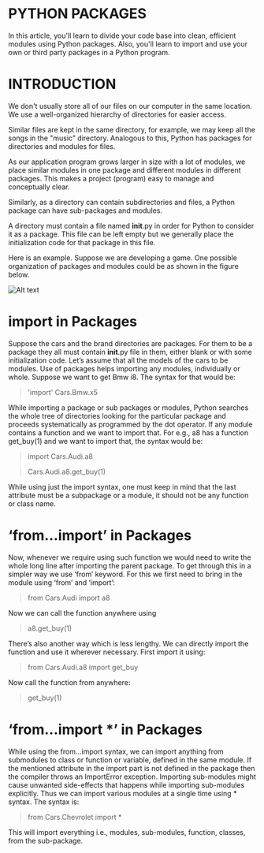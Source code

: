 # PYTHON PACKAGES                                                   

In this article, you'll learn to divide your code base into clean, efficient modules using Python packages. Also, you'll learn to import and use your own or third party packages in a Python program.

# INTRODUCTION

We don't usually store all of our files on our computer in the same location. We use a well-organized hierarchy of directories for easier access.

Similar files are kept in the same directory, for example, we may keep all the songs in the "music" directory. Analogous to this, Python has packages for directories and modules for files.

As our application program grows larger in size with a lot of modules, we place similar modules in one package and different modules in different packages. This makes a project (program) easy to manage and conceptually clear.

Similarly, as a directory can contain subdirectories and files, a Python package can have sub-packages and modules.

A directory must contain a file named __init__.py in order for Python to consider it as a package. This file can be left empty but we generally place the initialization code for that package in this file.

Here is an example. Suppose we are developing a game. One possible organization of packages and modules could be as shown in the figure below.



![Alt text]( https://learnpython.com/blog/python-modules-packages-libraries-frameworks/1.png "a title")



# import in Packages
Suppose the cars and the brand directories are packages. For them to be a package they all must contain __init__.py file in them, either blank or with some initialization code. Let’s assume that all the models of the cars to be modules. Use of packages helps importing any modules, individually or whole.
Suppose we want to get Bmw i8. The syntax for that would be:
>'import' Cars.Bmw.x5

While importing a package or sub packages or modules, Python searches the whole tree of directories looking for the particular package and proceeds systematically as programmed by the dot operator.
If any module contains a function and we want to import that. For e.g., a8 has a function get_buy(1) and we want to import that, the syntax would be:

>import Cars.Audi.a8

>Cars.Audi.a8.get_buy(1)

While using just the import syntax, one must keep in mind that the last attribute must be a subpackage or a module, it should not be any function or class name.

# ‘from…import’ in Packages
Now, whenever we require using such function we would need to write the whole long line after importing the parent package. To get through this in a simpler way we use ‘from’ keyword. For this we first need to bring in the module using ‘from’ and ‘import’:


>from Cars.Audi import a8

Now we can call the function anywhere using

>a8.get_buy(1)

There’s also another way which is less lengthy. We can directly import the function and use it wherever necessary. First import it using:

>from Cars.Audi.a8 import get_buy

Now call the function from anywhere:

>get_buy(1)

# ‘from…import *’ in Packages
While using the from…import syntax, we can import anything from submodules to class or function or variable, defined in the same module. If the mentioned attribute in the import part is not defined in the package then the compiler throws an ImportError exception.
Importing sub-modules might cause unwanted side-effects that happens while importing sub-modules explicitly. Thus we can import various modules at a single time using * syntax. The syntax is:
> from Cars.Chevrolet import *

This will import everything i.e., modules, sub-modules, function, classes, from the sub-package.